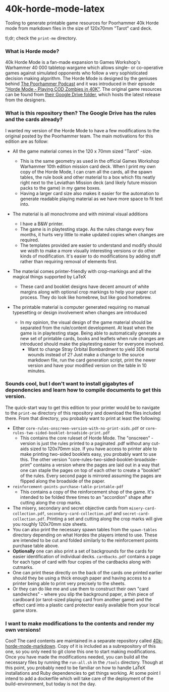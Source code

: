 # 40k-horde-mode-latex

Tooling to generate printable game resources for Poorhammer 40k Horde mode from markdown files in the size of 120x70mm "Tarot" card deck. 

tl;dr; check the `print-me` directory.

### What is Horde mode?

40k Horde Mode is a fan-made expansion to Games Workshop's Warhammer 40 000 tabletop wargame which allows single- or co-operative games against simulated opponents who follow a very sophisticated decision making algorithm. The Horde Mode is designed by the geniuses behind [The Poorhammer Podcast](https://www.youtube.com/@thepoorhammerpodcast) and it was introduced in their episode ["Horde Mode - Playing COD Zombies in 40K"](https://www.youtube.com/watch?v=PEpFsD6oyMY). The original game resources can be found from [their Google Drive folder](https://drive.google.com/drive/folders/1RCDEfbaJafpfVCU-8iDjCZe_uoPjZLYz), which hosts the latest release from the designers.

### What is this repository then? The Google Drive has the rules and the cards already?

I wanted my version of the Horde Mode to have a few modifications to the original posted by the Poorhammer team. The main motivations for this edition are as follow:

* All the game material comes in the 120 x 70mm sized "Tarot" -size. 
  * This is the same geometry as used in the official Games Workshop Warhammer 10th edition mission card deck. When I print my own copy of the Horde Mode, I can cram all the cards, all the spawn tables, the rule book and other material to a box which fits neatly right next to  the Leviathan Mission deck (and likely future mission packs to the game) in my game boxes.
  * Having a larger card size also makes it easier for the automation to generate readable playing material as we have more space to fit text into.

* The material is all monochrome and with minimal visual additions
  * I have a B&W printer.
  * The game is in playtesting stage. As the rules change every few months, it hurts very little to make updated copies when changes are required.
  * The templates provided are easier to understand and modify should we wisth to make a more visually interesting versions or do other kinds of modification. It's easier to do modifications by adding stuff rather than requiring removal of elements first.

* The material comes printer-friendly with crop-markings and all the magical things supported by LaTeX
  * These card and booklet designs have decent amount of white margins along with optional crop markings to help your paper cut process. They do look like homebrew, but like good homebrew.

* The printable material is computer generated requiring no manual typesetting or design involvement when changes are introduced
  * In my opinion, the visual design of the game material should be separated from the rule/content development. At least when the game is in playtesting stage. Being able to automatically generate a new set of printable cards, books and leaflets when rule changes are introduced should make the playtesting easier for everyone involved. 
    * Want to change Stray Orbital Bombardment to yield 3D6 mortal wounds instead of 2? Just make a change to the source markdown file, run the card generation script, print the newer version and have your modified version on the table in 10 minutes.

### Sounds cool, but I don't want to install gigabytes of dependencies and learn how to compile documents to get this version.

The quick-start way to get this edition to your printer would be to navigate to the `print-me` directory of this repository and download the files included there. From that directory, you probably want to print at least the following:

* Either `core-rules-onscreen-version-with-no-print-aids.pdf` or `core-rules-two-sided-booklet-broadside-print.pdf`
  * This contains the core ruleset of Horde Mode. The "onscreen" -version is just the rules printed to a paginated .pdf without any cut-aids sized to 120x70mm size. If you have access to printer able to make printing two-sided booklets easy, you probably want to use this. The other version "core-rules-two-sided-booklet-broadside-print" contains a version where the pages are laid out in a way that one can staple the pages on top of each other to create a "booklet" of the rules. Every second page is mirrored assuming the pages are flipped along the broadside of the paper.
* `reinforcement-points-purchase-table-printable-pdf`
  * This contains a copy of the reinforcement shop of the game. It's intended to be folded three times to an "accordion" shape after cutting along the crop marks.
* The misery, secondary and secret objective cards from `misery-card-collection.pdf`, `secondary-card-collection.pdf` and `secret-card-collection.pdf`. Printing a set and cutting along the crop marks will give you roughly 120x70mm size sheets.
* You can also print the necessary spawn tables from the `spawn-tables` directory depending on what Hordes the players intend to use. These are intended to be cut and folded similarly to the reinforcement points purchase table above.
* **Optionally** one can also print a set of backgrounds for the cards for easier identification of individual decks. `cardbacks.pdf` contains a page for each type of card with four copies of the cardbacks along with cutmarks.
 * One can print these directly on the back of the cards one printed earlier should they be using a thick enough paper and having access to a printer being able to print very precisely to the sheets. 
 * Or they can do like me and use them to construct their own "card sandwiches" - where you slip the background paper, a thin piece of cardboard (or tarot-sized playing card from another game) and the effect card into a plastic card protector easily available from your local game store.

### I want to make modifications to the contents and render my own versions!

Cool! The card contents are maintained in a separate repository called [40k-horde-mode-markdown](https://github.com/eeko/40k-horde-mode-markdown). Copy of it is included as a subrepository of this one, so you only need to git clone this one to start making modifications. Once you have made the modifications needed, you can build all the necessary files by running the `run-all.sh` in the `/tools` directory. Though at this point, you probably need to be familiar on how to handle LaTeX installations and Ruby dependencies to get things working. At some point I intend to add a dockerfile which will take care of the deployment of the build-environment, but today is not the day.


